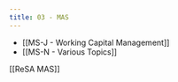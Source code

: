 ```yaml
---
title: 03 - MAS
---
```

- [[MS-J - Working Capital Management]]
- [[MS-N - Various Topics]]



[[ReSA MAS]]

